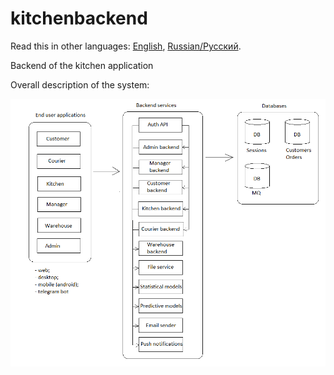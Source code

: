 # kitchenbackend

Read this in other languages: [English](kitchenbackend.md), [Russian/Русский](kitchenbackend.ru.md). 

Backend of the kitchen application 

Overall description of the system: 

![system_overall](../img/system_overall.png)
